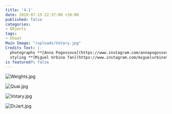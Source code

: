 ```yaml
---
title: '4.1'
date: 2019-07-15 22:37:00 +10:00
published: false
categories:
- Objects
tags:
- Shoot
Main Image: "/uploads/Votary.jpg"
Credits Text: |-
  photographs **[Anna Pogossova](https://www.instagram.com/annapogossova/)** at **[B&A](https://www.instagram.com/barepsau/)**
  styling **[Miguel Urbina Tan](https://www.instagram.com/miguelurbinatan/)**
is featured?: false
---
```


![Weights.jpg](/uploads/Weights.jpg)

![Quai.jpg](/uploads/Quai.jpg)

![Votary.jpg](/uploads/Votary.jpg)

![DrJart.jpg](/uploads/DrJart.jpg)